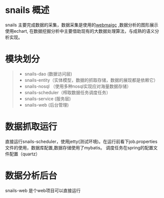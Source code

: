 snails 概述
======

snails 主要完成数据的采集，数据采集是使用的[webmaigc](https://github.com/code4craft/webmagic) ,数据分析的图形展示使用echart,
在数据挖掘分析中主要借助现有的大数据处理算法，与成熟的语义分析实现。


模块划分
======
> * snails-dao (数据访问层)
> * snails-entity（实体模型，数据的抓取存储，数据的展现都是依赖它）
> * snails-nosql （使用多种nosql实现应对海量数据存储）
> * snails-scheduler（榨取数据任务调度任务）
> * snails-service (服务层)
> * snails-web (后台管理)

数据抓取运行
======
直接运行snails-scheduler，使用jetty(测试环境)。在运行前看下job.properties文件的使用，数据库配置,数据存储使用了mybatis。
调度任务在spring的配置文件配置（quartz）

数据分析后台
======
snails-web 是个web项目可以直接运行
